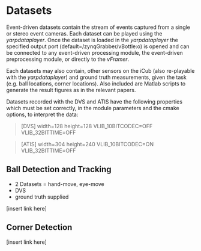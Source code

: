 # Datasets

Event-driven datasets contain the stream of events captured from a single or stereo event cameras. Each dataset can be played using the _yarpdataplayer_. Once the dataset is loaded in the _yarpdataplayer_ the specified output port (default=/zynqGrabber/vBottle:o) is opened and can be connected to any event-driven processing module, the event-driven preprocessing module, or directly to the _vFramer_.

Each datasets may also contain, other sensors on the iCub (also re-playable with the _yarpdataplayer_) and ground truth measurements, given the task (e.g. ball locations, corner locations). Also included are Matlab scripts to generate the result figures as in the relevant papers.

Datasets recorded with the DVS and ATIS have the following properties which must be set correctly, in the module parameters and the cmake options, to interpret the data:
> [DVS]
> width=128
> height=128
> VLIB_10BITCODEC=OFF
> VLIB_32BITTIME=OFF

> [ATIS]
> width=304
> height=240
> VLIB_10BITCODEC=ON
> VLIB_32BITTIME=OFF

## Ball Detection and Tracking

* 2 Datasets = hand-move, eye-move
* DVS
* ground truth supplied

[insert link here]

## Corner Detection 

[insert link here]

